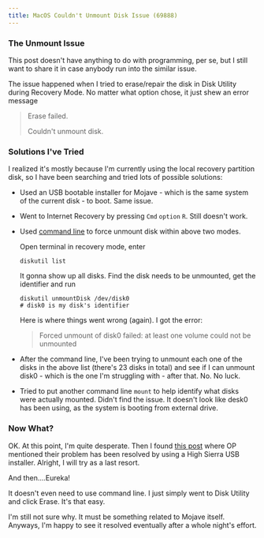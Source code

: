```yaml
---
title: MacOS Couldn't Unmount Disk Issue (69888)
---
```


### The Unmount Issue

This post doesn't have anything to do with programming, per se, but I still want to share it in case anybody run into the similar issue.

The issue happened when I tried to erase/repair the disk in Disk Utility during Recovery Mode. No matter what option chose, it just shew an error message

>Erase failed.
>
>Couldn't unmount disk.

### Solutions I've Tried
I realized it's mostly because I'm currently using the local recovery partition disk, so I have been searching and tried lots of possible solutions:

- Used an USB bootable installer for Mojave - which is the same system of the current disk - to boot. Same issue.

- Went to Internet Recovery by pressing `Cmd` `option` `R`. Still doesn't work.

- Used [command line](https://www.amsys.co.uk/disk-utility-tip-fix-couldnt-unmount-disk-errors/) to force unmount disk within above two modes.

  Open terminal in recovery mode, enter
  ```
  diskutil list
  ```
  It gonna show up all disks. Find the disk needs to be unmounted, get the identifier and run
  ```
  diskutil unmountDisk /dev/disk0
  # disk0 is my disk's identifier
  ```

  Here is where things went wrong (again). I got the error:
  > Forced unmount of disk0 failed: at least one volume could not be unmounted

- After the command line, I've been trying to unmount each one of the disks in the above list (there's 23 disks in total) and see if I can unmount disk0 - which is the one I'm struggling with - after that. No. No luck.

- Tried to put another command line `mount` to help identify what disks were actually mounted. Didn't find the issue. It doesn't look like desk0 has been using, as the system is booting from external drive.

### Now What?

OK. At this point, I'm quite desperate. Then I found [this post](https://discussions.apple.com/thread/250763252?page=2) where OP mentioned their problem has been resolved by using a High Sierra USB installer. Alright, I will try as a last resort.

And then....Eureka!

It doesn't even need to use command line. I just simply went to Disk Utility and click Erase. It's that easy.

I'm still not sure why. It must be something related to Mojave itself. Anyways, I'm happy to see it resolved eventually after a whole night's effort.

